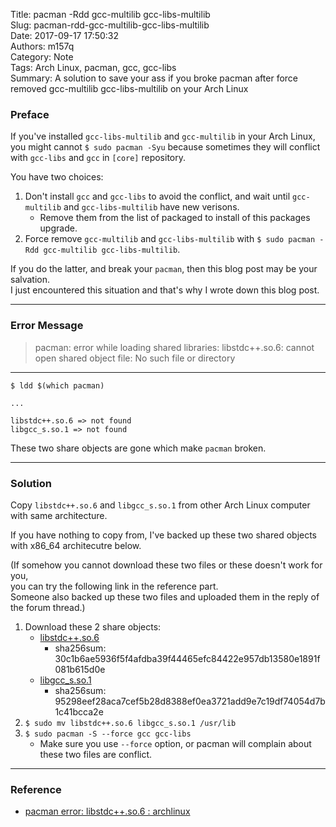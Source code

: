 Title: pacman -Rdd gcc-multilib gcc-libs-multilib  
Slug: pacman-rdd-gcc-multilib-gcc-libs-multilib  
Date: 2017-09-17 17:50:32  
Authors: m157q  
Category: Note  
Tags: Arch Linux, pacman, gcc, gcc-libs  
Summary: A solution to save your ass if you broke pacman after force removed gcc-multilib gcc-libs-multilib on your Arch Linux  
  
  
### Preface  
  
If you've installed `gcc-libs-multilib` and `gcc-multilib` in your Arch Linux,  
you might cannot `$ sudo pacman -Syu` because sometimes they will conflict with `gcc-libs` and `gcc` in `[core]` repository.  
  
You have two choices:  
  
1. Don't install `gcc` and `gcc-libs` to avoid the conflict, and wait until `gcc-multilib` and `gcc-libs-multilib` have new verisons.  
    + Remove them from the list of packaged to install of this packages upgrade.  
2. Force remove `gcc-multilib` and `gcc-libs-multilib` with `$ sudo pacman -Rdd gcc-multilib gcc-libs-multilib`.  
  
If you do the latter, and break your `pacman`, then this blog post may be your salvation.  
I just encountered this situation and that's why I wrote down this blog post.  
  
---  
  
### Error Message  
  
> pacman: error while loading shared libraries: libstdc++.so.6: cannot open shared object file: No such file or directory  
  
---  
  
```  
$ ldd $(which pacman)  
  
...  
  
libstdc++.so.6 => not found  
libgcc_s.so.1 => not found  
```  
  
These two share objects are gone which make `pacman` broken.  
  
---  
  
### Solution  
  
Copy `libstdc++.so.6` and `libgcc_s.so.1` from other Arch Linux computer with same architecture.  
  
If you have nothing to copy from, I've backed up these two shared objects with x86_64  architecutre below.  
  
(If somehow you cannot download these two files or these doesn't work for you,  
you can try the following link in the reference part.  
Someone also backed up these two files and uploaded them in the reply of the forum thread.)  
  
  
1. Download these 2 share objects:  
    + [libstdc++.so.6](/files/pacman-rdd-gcc-multilib-gcc-libs-multilib/libstdc++.so.6)  
        + sha256sum: 30c1b6ae5936f5f4afdba39f44465efc84422e957db13580e1891f081b615d0e  
    + [libgcc\_s.so.1](/files/pacman-rdd-gcc-multilib-gcc-libs-multilib/libgcc_s.so.1)  
        + sha256sum: 95298eef28aca7cef5b28d8388ef0ea3721add9e7c19df74054d7b1c41bcca2e  
2. `$ sudo mv libstdc++.so.6 libgcc_s.so.1 /usr/lib`  
3. `$ sudo pacman -S --force gcc gcc-libs`  
    + Make sure you use `--force` option, or pacman will complain about these two files are conflict.  
  
---  
  
### Reference  
  
+ [pacman error: libstdc++.so.6 : archlinux](https://www.reddit.com/r/archlinux/comments/6e2no7/pacman_error_libstdcso6/)  
